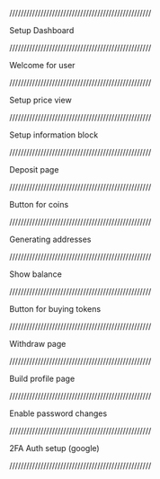//////////////////////////////////////////////////

Setup Dashboard

//////////////////////////////////////////////////

Welcome for user

//////////////////////////////////////////////////

Setup price view

//////////////////////////////////////////////////

Setup information block

//////////////////////////////////////////////////

Deposit page

//////////////////////////////////////////////////

Button for coins

//////////////////////////////////////////////////

Generating addresses

//////////////////////////////////////////////////

Show balance

//////////////////////////////////////////////////

Button for buying tokens

//////////////////////////////////////////////////

Withdraw page

//////////////////////////////////////////////////

Build profile page

//////////////////////////////////////////////////

Enable password changes

//////////////////////////////////////////////////

2FA Auth setup (google)

//////////////////////////////////////////////////

